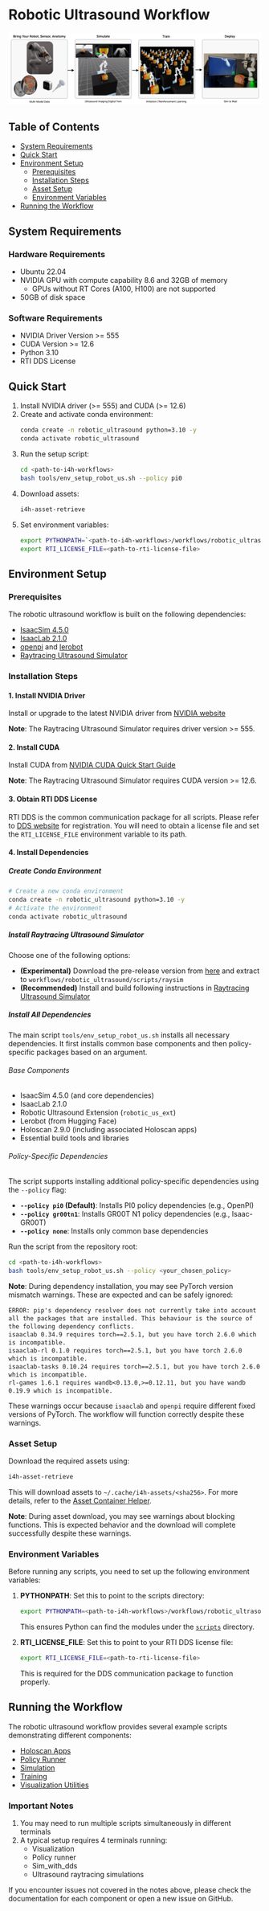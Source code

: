 # Robotic Ultrasound Workflow

![Robotic Ultrasound Workflow](../../docs/source/robotic_us_workflow.jpg)

## Table of Contents
- [System Requirements](#system-requirements)
- [Quick Start](#quick-start)
- [Environment Setup](#environment-setup)
  - [Prerequisites](#prerequisites)
  - [Installation Steps](#installation-steps)
  - [Asset Setup](#asset-setup)
  - [Environment Variables](#environment-variables)
- [Running the Workflow](#running-the-workflow)

## System Requirements

### Hardware Requirements
- Ubuntu 22.04
- NVIDIA GPU with compute capability 8.6 and 32GB of memory
    - GPUs without RT Cores (A100, H100) are not supported
- 50GB of disk space

### Software Requirements
- NVIDIA Driver Version >= 555
- CUDA Version >= 12.6
- Python 3.10
- RTI DDS License

## Quick Start

1. Install NVIDIA driver (>= 555) and CUDA (>= 12.6)
2. Create and activate conda environment:
   ```bash
   conda create -n robotic_ultrasound python=3.10 -y
   conda activate robotic_ultrasound
   ```
3. Run the setup script:
   ```bash
   cd <path-to-i4h-workflows>
   bash tools/env_setup_robot_us.sh --policy pi0
   ```
4. Download assets:
   ```bash
   i4h-asset-retrieve
   ```
5. Set environment variables:
   ```bash
   export PYTHONPATH=`<path-to-i4h-workflows>/workflows/robotic_ultrasound/scripts`
   export RTI_LICENSE_FILE=<path-to-rti-license-file>
   ```

## Environment Setup

### Prerequisites

The robotic ultrasound workflow is built on the following dependencies:
- [IsaacSim 4.5.0](https://docs.isaacsim.omniverse.nvidia.com/4.5.0/index.html)
- [IsaacLab 2.1.0](https://isaac-sim.github.io/IsaacLab/v2.1.0/index.html)
- [openpi](https://github.com/Physical-Intelligence/openpi) and [lerobot](https://github.com/huggingface/lerobot)
- [Raytracing Ultrasound Simulator](https://github.com/isaac-for-healthcare/i4h-sensor-simulation/tree/main/ultrasound-raytracing)

### Installation Steps

#### 1. Install NVIDIA Driver
Install or upgrade to the latest NVIDIA driver from [NVIDIA website](https://www.nvidia.com/en-us/drivers/)

**Note**: The Raytracing Ultrasound Simulator requires driver version >= 555.

#### 2. Install CUDA
Install CUDA from [NVIDIA CUDA Quick Start Guide](https://docs.nvidia.com/cuda/cuda-quick-start-guide/index.html)

**Note**: The Raytracing Ultrasound Simulator requires CUDA version >= 12.6.

#### 3. Obtain RTI DDS License
RTI DDS is the common communication package for all scripts. Please refer to [DDS website](https://www.rti.com/products) for registration. You will need to obtain a license file and set the `RTI_LICENSE_FILE` environment variable to its path.

#### 4. Install Dependencies

##### Create Conda Environment
```bash
# Create a new conda environment
conda create -n robotic_ultrasound python=3.10 -y
# Activate the environment
conda activate robotic_ultrasound
```

##### Install Raytracing Ultrasound Simulator
Choose one of the following options:
- **(Experimental)** Download the pre-release version from [here](https://github.com/isaac-for-healthcare/i4h-sensor-simulation/releases/tag/v0.1.0) and extract to `workflows/robotic_ultrasound/scripts/raysim`
- **(Recommended)** Install and build following instructions in [Raytracing Ultrasound Simulator](https://github.com/isaac-for-healthcare/i4h-sensor-simulation/tree/main/ultrasound-raytracing#installation)

##### Install All Dependencies
The main script `tools/env_setup_robot_us.sh` installs all necessary dependencies. It first installs common base components and then policy-specific packages based on an argument.

###### Base Components
- IsaacSim 4.5.0 (and core dependencies)
- IsaacLab 2.1.0
- Robotic Ultrasound Extension (`robotic_us_ext`)
- Lerobot (from Hugging Face)
- Holoscan 2.9.0 (including associated Holoscan apps)
- Essential build tools and libraries

###### Policy-Specific Dependencies
The script supports installing additional policy-specific dependencies using the `--policy` flag:
- **`--policy pi0` (Default)**: Installs PI0 policy dependencies (e.g., OpenPI)
- **`--policy gr00tn1`**: Installs GR00T N1 policy dependencies (e.g., Isaac-GR00T)
- **`--policy none`**: Installs only common base dependencies

Run the script from the repository root:
```bash
cd <path-to-i4h-workflows>
bash tools/env_setup_robot_us.sh --policy <your_chosen_policy>
```

**Note**: During dependency installation, you may see PyTorch version mismatch warnings. These are expected and can be safely ignored:
```
ERROR: pip's dependency resolver does not currently take into account all the packages that are installed. This behaviour is the source of the following dependency conflicts.
isaaclab 0.34.9 requires torch==2.5.1, but you have torch 2.6.0 which is incompatible.
isaaclab-rl 0.1.0 requires torch==2.5.1, but you have torch 2.6.0 which is incompatible.
isaaclab-tasks 0.10.24 requires torch==2.5.1, but you have torch 2.6.0 which is incompatible.
rl-games 1.6.1 requires wandb<0.13.0,>=0.12.11, but you have wandb 0.19.9 which is incompatible.
```
These warnings occur because `isaaclab` and `openpi` require different fixed versions of PyTorch. The workflow will function correctly despite these warnings.

### Asset Setup

Download the required assets using:
```bash
i4h-asset-retrieve
```

This will download assets to `~/.cache/i4h-assets/<sha256>`. For more details, refer to the [Asset Container Helper](https://github.com/isaac-for-healthcare/i4h-asset-catalog/blob/v0.1.0/docs/catalog_helper.md).

**Note**: During asset download, you may see warnings about blocking functions. This is expected behavior and the download will complete successfully despite these warnings.

### Environment Variables

Before running any scripts, you need to set up the following environment variables:

1. **PYTHONPATH**: Set this to point to the scripts directory:
   ```bash
   export PYTHONPATH=<path-to-i4h-workflows>/workflows/robotic_ultrasound/scripts
   ```
   This ensures Python can find the modules under the [`scripts`](./scripts) directory.

2. **RTI_LICENSE_FILE**: Set this to point to your RTI DDS license file:
   ```bash
   export RTI_LICENSE_FILE=<path-to-rti-license-file>
   ```
   This is required for the DDS communication package to function properly.


## Running the Workflow

The robotic ultrasound workflow provides several example scripts demonstrating different components:

- [Holoscan Apps](./scripts/holoscan_apps)
- [Policy Runner](./scripts/policy_runner)
- [Simulation](./scripts/simulation)
- [Training](./scripts/training)
- [Visualization Utilities](./scripts/utils)

### Important Notes
1. You may need to run multiple scripts simultaneously in different terminals
2. A typical setup requires 4 terminals running:
   - Visualization
   - Policy runner
   - Sim_with_dds
   - Ultrasound raytracing simulations

If you encounter issues not covered in the notes above, please check the documentation for each component or open a new issue on GitHub.
